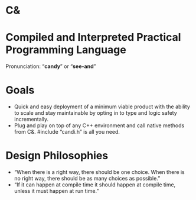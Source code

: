 # C& 
# Compiled and Interpreted Practical Programming Language

Pronunciation: “**candy**” or “**see-and**”

# Goals 
- Quick and easy deployment of a minimum viable product with the ability to scale and stay maintainable by opting in to type and logic safety incrementally.     
- Plug and play on top of any C++ environment and call native methods from C&. #include “candi.h” is all you need.   

# Design Philosophies 
- “When there is a right way, there should be one choice. When there is no right way, there should be as many choices as possible.” 
- “If it can happen at compile time it should happen at compile time,  unless it must happen at run time.” 
